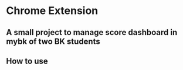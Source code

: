 # Chrome Extension
A small project to manage score dashboard in mybk of two BK students
---
## How to use

